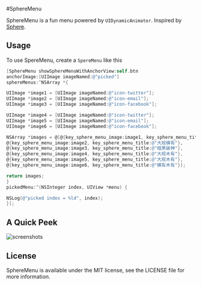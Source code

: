 #SphereMenu

SphereMenu is a fun menu powered by `UIDynamicAnimator`. Inspired by [Sphere](https://itunes.apple.com/hk/app/sphere-360o-photography/id335671384?mt=8).

## Usage
To use SpereMenu, create a `SpereMenu` like this

```objective-c
[SphereMenu showSphereMenuWithAnchorView:self.btn
anchorImage:[UIImage imageNamed:@"picked"]
sphereMenus:^NSArray *{

UIImage *image1 = [UIImage imageNamed:@"icon-twitter"];
UIImage *image2 = [UIImage imageNamed:@"icon-email"];
UIImage *image3 = [UIImage imageNamed:@"icon-facebook"];

UIImage *image4 = [UIImage imageNamed:@"icon-twitter"];
UIImage *image5 = [UIImage imageNamed:@"icon-email"];
UIImage *image6 = [UIImage imageNamed:@"icon-facebook"];

NSArray *images = @[@{key_sphere_menu_image:image1, key_sphere_menu_title:@"我想买"},
@{key_sphere_menu_image:image2, key_sphere_menu_title:@"大规模有"},
@{key_sphere_menu_image:image3, key_sphere_menu_title:@"暗黑破神"},
@{key_sphere_menu_image:image4, key_sphere_menu_title:@"大规木有"},
@{key_sphere_menu_image:image5, key_sphere_menu_title:@"大规木有"},
@{key_sphere_menu_image:image6, key_sphere_menu_title:@"模有木有"}];

return images;
}
pickedMenu:^(NSInteger index, UIView *menu) {

NSLog(@"picked index = %ld", index);
}];
```

## A Quick Peek
![screenshots](https://cloud.githubusercontent.com/assets/4316898/4098401/7cc3710e-301b-11e4-83ba-529349111c4d.gif)

## License

SphereMenu is available under the MIT license, see the LICENSE file for more information.     

